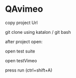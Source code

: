 # QAvimeo
copy project Url

git clone using katalon / git bash

after project open:

open test suite

open testVimeo

press run (ctrl+shift+A)
